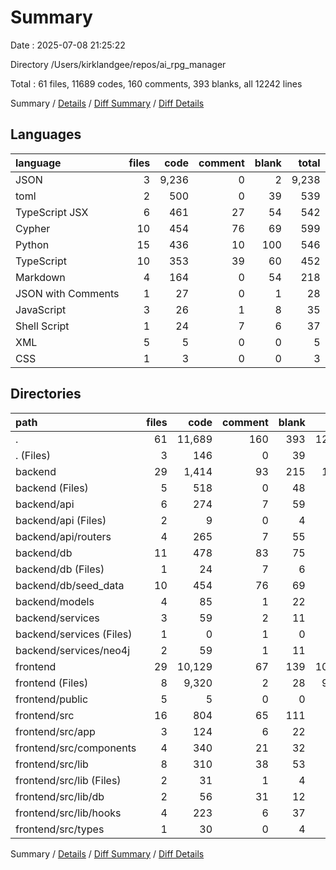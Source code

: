 # Summary

Date : 2025-07-08 21:25:22

Directory /Users/kirklandgee/repos/ai_rpg_manager

Total : 61 files,  11689 codes, 160 comments, 393 blanks, all 12242 lines

Summary / [Details](details.md) / [Diff Summary](diff.md) / [Diff Details](diff-details.md)

## Languages
| language | files | code | comment | blank | total |
| :--- | ---: | ---: | ---: | ---: | ---: |
| JSON | 3 | 9,236 | 0 | 2 | 9,238 |
| toml | 2 | 500 | 0 | 39 | 539 |
| TypeScript JSX | 6 | 461 | 27 | 54 | 542 |
| Cypher | 10 | 454 | 76 | 69 | 599 |
| Python | 15 | 436 | 10 | 100 | 546 |
| TypeScript | 10 | 353 | 39 | 60 | 452 |
| Markdown | 4 | 164 | 0 | 54 | 218 |
| JSON with Comments | 1 | 27 | 0 | 1 | 28 |
| JavaScript | 3 | 26 | 1 | 8 | 35 |
| Shell Script | 1 | 24 | 7 | 6 | 37 |
| XML | 5 | 5 | 0 | 0 | 5 |
| CSS | 1 | 3 | 0 | 0 | 3 |

## Directories
| path | files | code | comment | blank | total |
| :--- | ---: | ---: | ---: | ---: | ---: |
| . | 61 | 11,689 | 160 | 393 | 12,242 |
| . (Files) | 3 | 146 | 0 | 39 | 185 |
| backend | 29 | 1,414 | 93 | 215 | 1,722 |
| backend (Files) | 5 | 518 | 0 | 48 | 566 |
| backend/api | 6 | 274 | 7 | 59 | 340 |
| backend/api (Files) | 2 | 9 | 0 | 4 | 13 |
| backend/api/routers | 4 | 265 | 7 | 55 | 327 |
| backend/db | 11 | 478 | 83 | 75 | 636 |
| backend/db (Files) | 1 | 24 | 7 | 6 | 37 |
| backend/db/seed_data | 10 | 454 | 76 | 69 | 599 |
| backend/models | 4 | 85 | 1 | 22 | 108 |
| backend/services | 3 | 59 | 2 | 11 | 72 |
| backend/services (Files) | 1 | 0 | 1 | 0 | 1 |
| backend/services/neo4j | 2 | 59 | 1 | 11 | 71 |
| frontend | 29 | 10,129 | 67 | 139 | 10,335 |
| frontend (Files) | 8 | 9,320 | 2 | 28 | 9,350 |
| frontend/public | 5 | 5 | 0 | 0 | 5 |
| frontend/src | 16 | 804 | 65 | 111 | 980 |
| frontend/src/app | 3 | 124 | 6 | 22 | 152 |
| frontend/src/components | 4 | 340 | 21 | 32 | 393 |
| frontend/src/lib | 8 | 310 | 38 | 53 | 401 |
| frontend/src/lib (Files) | 2 | 31 | 1 | 4 | 36 |
| frontend/src/lib/db | 2 | 56 | 31 | 12 | 99 |
| frontend/src/lib/hooks | 4 | 223 | 6 | 37 | 266 |
| frontend/src/types | 1 | 30 | 0 | 4 | 34 |

Summary / [Details](details.md) / [Diff Summary](diff.md) / [Diff Details](diff-details.md)